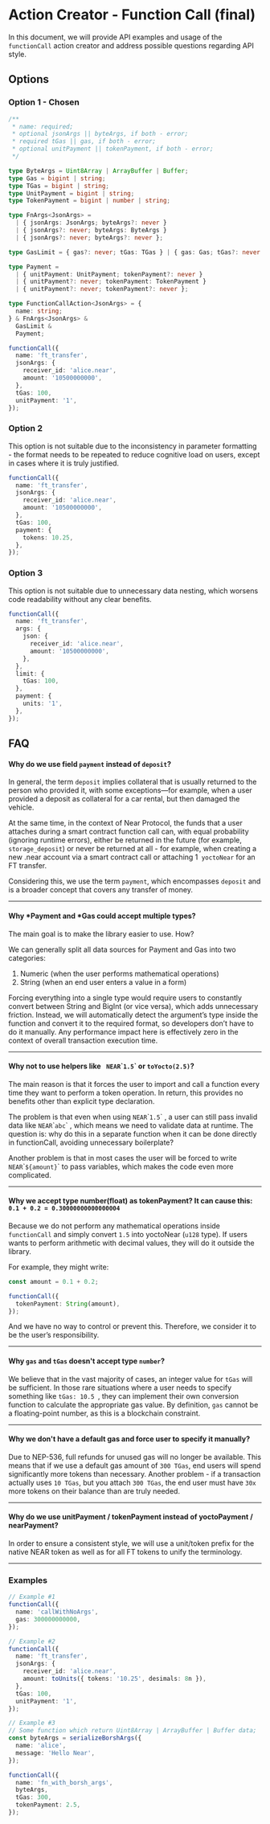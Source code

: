 # Action Creator - Function Call (final)

In this document, we will provide API examples and usage of the `functionCall`
action creator and address possible questions regarding API style.

## Options

### Option 1 - Chosen

```ts
/**
 * name: required;
 * optional jsonArgs || byteArgs, if both - error;
 * required tGas || gas, if both - error;
 * optional unitPayment || tokenPayment, if both - error;
 */

type ByteArgs = Uint8Array | ArrayBuffer | Buffer;
type Gas = bigint | string;
type TGas = bigint | string;
type UnitPayment = bigint | string;
type TokenPayment = bigint | number | string;

type FnArgs<JsonArgs> =
  | { jsonArgs: JsonArgs; byteArgs?: never }
  | { jsonArgs?: never; byteArgs: ByteArgs }
  | { jsonArgs?: never; byteArgs?: never };

type GasLimit = { gas?: never; tGas: TGas } | { gas: Gas; tGas?: never };

type Payment =
  | { unitPayment: UnitPayment; tokenPayment?: never }
  | { unitPayment?: never; tokenPayment: TokenPayment }
  | { unitPayment?: never; tokenPayment?: never };

type FunctionCallAction<JsonArgs> = {
  name: string;
} & FnArgs<JsonArgs> &
  GasLimit &
  Payment;
```

```ts
functionCall({
  name: 'ft_transfer',
  jsonArgs: {
    receiver_id: 'alice.near',
    amount: '10500000000',
  },
  tGas: 100,
  unitPayment: '1',
});
```

### Option 2

This option is not suitable due to the inconsistency in parameter formatting -
the format needs to be repeated to reduce cognitive load on users, except
in cases where it is truly justified.

```ts
functionCall({
  name: 'ft_transfer',
  jsonArgs: {
    receiver_id: 'alice.near',
    amount: '10500000000',
  },
  tGas: 100,
  payment: {
    tokens: 10.25,
  },
});
```

### Option 3

This option is not suitable due to unnecessary data nesting, which worsens
code readability without any clear benefits.

```ts
functionCall({
  name: 'ft_transfer',
  args: {
    json: {
      receiver_id: 'alice.near',
      amount: '10500000000',
    },
  },
  limit: {
    tGas: 100,
  },
  payment: {
    units: '1',
  },
});
```

## FAQ

#### Why do we use field `payment` instead of `deposit`?

In general, the term `deposit` implies collateral that is usually returned to the
person who provided it, with some exceptions—for example, when a user provided
a deposit as collateral for a car rental, but then damaged the vehicle.

At the same time, in the context of Near Protocol, the funds that a user attaches
during a smart contract function call can, with equal probability (ignoring runtime errors),
either be returned in the future (for example, `storage_deposit`) or never be
returned at all - for example, when creating a new .near account via a smart
contract call or attaching 1` yoctoNear` for an FT transfer.

Considering this, we use the term `payment`, which encompasses `deposit` and is
a broader concept that covers any transfer of money.

---

#### Why *Payment and *Gas could accept multiple types?

The main goal is to make the library easier to use. How?

We can generally split all data sources for Payment and Gas into two categories:

1. Numeric (when the user performs mathematical operations)
2. String (when an end user enters a value in a form)

Forcing everything into a single type would require users to constantly convert
between String and BigInt (or vice versa), which adds unnecessary friction.
Instead, we will automatically detect the argument’s type inside the function
and convert it to the required format, so developers don’t have to do it
manually. Any performance impact here is effectively zero in the context
of overall transaction execution time.

---

#### Why not to use helpers like ` NEAR`\``1.5`\` or `toYocto(2.5)`?

The main reason is that it forces the user to import and call a function every
time they want to perform a token operation. In return, this provides no
benefits other than explicit type declaration.

The problem is that even when using `NEAR`\``1.5`\` , a user can still pass
invalid data like `NEAR`\``abc`\` , which means we need to validate data at runtime.
The question is: why do this in a separate function when it can be
done directly in functionCall, avoiding unnecessary boilerplate?

Another problem is that in most cases the user will be forced to
write `NEAR`\``${amount}`\` to pass variables, which makes the code even more complicated.

---

#### Why we accept type number(float) as tokenPayment? It can cause this: `0.1 + 0.2 = 0.30000000000000004`

Because we do not perform any mathematical operations inside `functionCall` and
simply convert `1.5` into yoctoNear (`u128` type). If users wants to perform
arithmetic with decimal values, they will do it outside the library.

For example, they might write:

```ts
const amount = 0.1 + 0.2;

functionCall({
  tokenPayment: String(amount),
});
```

And we have no way to control or prevent this. Therefore, we consider it to be the user’s responsibility.

---

#### Why `gas` and `tGas` doesn't accept type `number`?

We believe that in the vast majority of cases, an integer value for `tGas` will
be sufficient. In those rare situations where a user needs to specify something
like `tGas: 10.5 `, they can implement their own conversion function to calculate
the appropriate gas value. By definition, `gas` cannot be a floating-point number,
as this is a blockchain constraint.

---

#### Why we don't have a default gas and force user to specify it manually?

Due to NEP-536, full refunds for unused gas will no longer be available.
This means that if we use a default gas amount of `300 TGas`, end users will
spend significantly more tokens than necessary.
Another problem - if a transaction
actually uses `10 TGas`, but you attach `300 TGas`, the end user must have `30x` more
tokens on their balance than are truly needed.

---

#### Why do we use unitPayment / tokenPayment instead of yoctoPayment / nearPayment?

In order to ensure a consistent style, we will use a unit/token prefix for the
native NEAR token as well as for all FT tokens to unify the terminology.

---

### Examples

```ts
// Example #1
functionCall({
  name: 'callWithNoArgs',
  gas: 300000000000,
});

// Example #2
functionCall({
  name: 'ft_transfer',
  jsonArgs: {
    receiver_id: 'alice.near',
    amount: toUnits({ tokens: '10.25', desimals: 8n }),
  },
  tGas: 100,
  unitPayment: '1',
});

// Example #3
// Some function which return Uint8Array | ArrayBuffer | Buffer data;
const byteArgs = serializeBorshArgs({
  name: 'alice',
  message: 'Hello Near',
});

functionCall({
  name: 'fn_with_borsh_args',
  byteArgs,
  tGas: 300,
  tokenPayment: 2.5,
});
```
